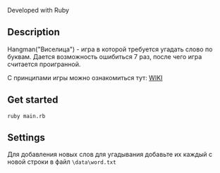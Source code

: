 Developed with Ruby

<h2>Description</h2>

Hangman("Виселица") - игра в которой требуется угадать слово по буквам.
Дается возможность ошибиться 7 раз, после чего игра считается проигранной.

С принципами игры можно ознакомиться тут: [WIKI](https://ru.wikipedia.org/wiki/%D0%92%D0%B8%D1%81%D0%B5%D0%BB%D0%B8%D1%86%D0%B0_(%D0%B8%D0%B3%D1%80%D0%B0))

<h2>Get started</h2>

```
ruby main.rb
```

<h2>Settings</h2>

Для добавления новых слов для угадывания добавьте их каждый с новой строки в файл ```\data\word.txt```
